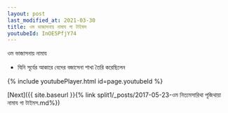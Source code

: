 ```yaml
---
layout: post
last_modified_at: 2021-03-30
title: ওম ভাজাসনায় নামায গা টাইমস
youtubeId: InOE5PfjY74
---
```

 
 
 ওম ভাজাসনায় নামায  
 
 -  যিনি সূর্যের আকারে বেদের বজাসেনা শাখা তৈরি করেছিলেন 
 
  
 
  
 
 
 
 
 
 


{% include youtubePlayer.html id=page.youtubeId %}
 
[Next]({{ site.baseurl }}{% link  split1/_posts/2017-05-23-ওম নিত্যমসারিথা পূজিথায়া নামায গা টাইমস.md%})
 
